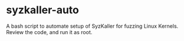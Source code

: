 # syzkaller-auto
A bash script to automate setup of SyzKaller for fuzzing Linux Kernels.
Review the code, and run it as root. 
